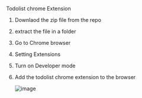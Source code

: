 Todolist chrome Extension

1) Downlaod the zip file from the repo
2) extract the file in a folder
3) Go to Chrome browser
4) Setting Extensions
5) Turn on Developer mode
6) Add the todolist chrome extension to the browser

   ![image](https://github.com/suresh2727/ToDolistChromeExtension/assets/52049092/354261de-9ea1-4fc8-851b-ab1392c64d49)

